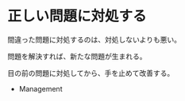 # 正しい問題に対処する

間違った問題に対処するのは、対処しないよりも悪い。

問題を解決すれば、新たな問題が生まれる。

目の前の問題に対処してから、手を止めて改善する。

-   Management
